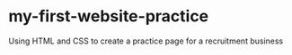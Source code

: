 # my-first-website-practice
Using HTML and CSS to create a practice page for a recruitment business
